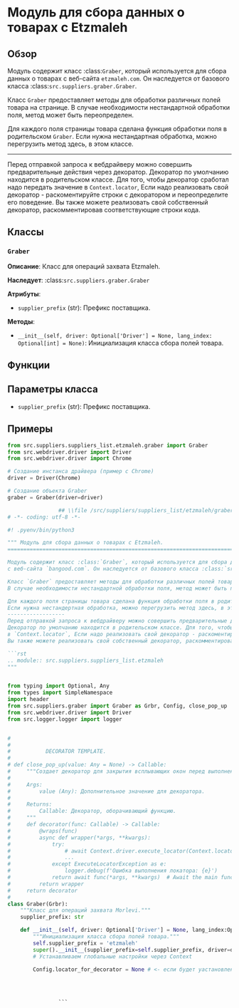 # Модуль для сбора данных о товарах с Etzmaleh

## Обзор

Модуль содержит класс :class:`Graber`, который используется для сбора данных о товарах с веб-сайта `etzmaleh.com`. Он наследуется от базового класса :class:`src.suppliers.graber.Graber`.

Класс `Graber` предоставляет методы для обработки различных полей товара на странице. В случае необходимости нестандартной обработки поля, метод может быть переопределен.

Для каждого поля страницы товара сделана функция обработки поля в родительском `Graber`. Если нужна нестандартная обработка, можно перегрузить метод здесь, в этом классе.

------------------

Перед отправкой запроса к вебдрайверу можно совершить предварительные действия через декоратор. 
Декоратор по умолчанию находится в родительском классе. Для того, чтобы декоратор сработал надо передать значение 
в `Context.locator`, Если надо реализовать свой декоратор - раскоментируйте строки с декоратором и переопределите его поведение.
Вы также можете реализовать свой собственный декоратор, раскомментировав соответствующие строки кода.

## Классы

### `Graber`

**Описание**: Класс для операций захвата Etzmaleh.

**Наследует**: :class:`src.suppliers.graber.Graber` 

**Атрибуты**:

- `supplier_prefix` (str): Префикс поставщика. 

**Методы**:

- `__init__(self, driver: Optional['Driver'] = None, lang_index: Optional[int] = None)`: Инициализация класса сбора полей товара.


## Функции

## Параметры класса

- `supplier_prefix` (str): Префикс поставщика. 

## Примеры 

```python
from src.suppliers.suppliers_list.etzmaleh.graber import Graber
from src.webdriver.driver import Driver
from src.webdriver.driver import Chrome

# Создание инстанса драйвера (пример с Chrome)
driver = Driver(Chrome)

# Создание объекта Graber
graber = Graber(driver=driver)
```


```python
                ## \\file /src/suppliers/suppliers_list/etzmaleh/graber.py
# -*- coding: utf-8 -*-

#! .pyenv/bin/python3

""" Модуль для сбора данных о товарах с Etzmaleh.
=========================================================================================

Модуль содержит класс :class:`Graber`, который используется для сбора данных о товарах
с веб-сайта `bangood.com`. Он наследуется от базового класса :class:`src.suppliers.graber.Graber`.

Класс `Graber` предоставляет методы для обработки различных полей товара на странице.
В случае необходимости нестандартной обработки поля, метод может быть переопределен.

Для каждого поля страницы товара сделана функция обработки поля в родительском `Graber`.
Если нужна нестандертная обработка, можно перегрузить метод здесь, в этом классе.
------------------
Перед отправкой запроса к вебдрайверу можно совершить предварительные действия через декоратор. 
Декоратор по умолчанию находится в родительском классе. Для того, чтобы декоратор сработал надо передать значение 
в `Context.locator`, Если надо реализовать свой декоратор - раскоментируйте строки с декоратором и переопределите его поведение.
Вы также можете реализовать свой собственный декоратор, раскомментировав соответствующие строки кода

```rst
.. module:: src.suppliers.suppliers_list.etzmaleh
"""


from typing import Optional, Any
from types import SimpleNamespace
import header
from src.suppliers.graber import Graber as Grbr, Config, close_pop_up
from src.webdriver.driver import Driver
from src.logger.logger import logger


#
#
#           DECORATOR TEMPLATE. 
#
# def close_pop_up(value: Any = None) -> Callable:
#     """Создает декоратор для закрытия всплывающих окон перед выполнением основной логики функции.
#
#     Args:
#         value (Any): Дополнительное значение для декоратора.
#
#     Returns:
#         Callable: Декоратор, оборачивающий функцию.
#     """
#     def decorator(func: Callable) -> Callable:
#         @wraps(func)
#         async def wrapper(*args, **kwargs):
#             try:
#                 # await Context.driver.execute_locator(Context.locator.close_pop_up)  # Await async pop-up close  
#                 ... 
#             except ExecuteLocatorException as e:
#                 logger.debug(f'Ошибка выполнения локатора: {e}')
#             return await func(*args, **kwargs)  # Await the main function
#         return wrapper
#     return decorator
#
class Graber(Grbr):
    """Класс для операций захвата Morlevi."""
    supplier_prefix: str

    def __init__(self, driver: Optional['Driver'] = None, lang_index:Optional[int] = None):
        """Инициализация класса сбора полей товара."""
        self.supplier_prefix = 'etzmaleh'
        super().__init__(supplier_prefix=self.supplier_prefix, driver=driver, lang_index=lang_index)
        # Устанавливаем глобальные настройки через Context
        
        Config.locator_for_decorator = None # <- если будет уастановлено значение - то оно выполнится в декораторе `@close_pop_up`
        

        
   
                ```